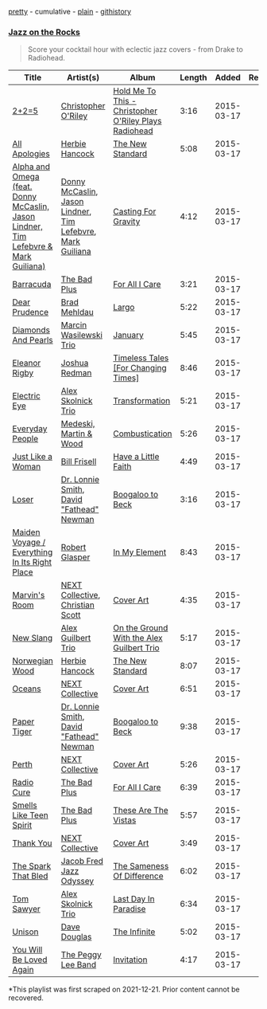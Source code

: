 [pretty](/playlists/pretty/6juf9A1KL8naPZFa2YngsM.md) - cumulative - [plain](/playlists/plain/6juf9A1KL8naPZFa2YngsM) - [githistory](https://github.githistory.xyz/mackorone/spotify-playlist-archive/blob/main/playlists/plain/6juf9A1KL8naPZFa2YngsM)

### [Jazz on the Rocks](https://open.spotify.com/playlist/6juf9A1KL8naPZFa2YngsM)

> Score your cocktail hour with eclectic jazz covers \- from Drake to Radiohead.

| Title | Artist(s) | Album | Length | Added | Removed |
|---|---|---|---|---|---|
| [2+2=5](https://open.spotify.com/track/122prnK6M1FrzsamleiWyL) | [Christopher O'Riley](https://open.spotify.com/artist/70sTS2TfD7x40e01or0h2I) | [Hold Me To This \- Christopher O'Riley Plays Radiohead](https://open.spotify.com/album/3JOS4so1j6zkueSlT2q5R0) | 3:16 | 2015-03-17 |  |
| [All Apologies](https://open.spotify.com/track/3xA8CCfAh4d81VtPIZA9xK) | [Herbie Hancock](https://open.spotify.com/artist/2ZvrvbQNrHKwjT7qfGFFUW) | [The New Standard](https://open.spotify.com/album/1eyEiGNcBUytqA9OgU0dSp) | 5:08 | 2015-03-17 |  |
| [Alpha and Omega \(feat\. Donny McCaslin, Jason Lindner, Tim Lefebvre & Mark Guiliana\)](https://open.spotify.com/track/6Ii9YNIFXPoO6yeoP13VqT) | [Donny McCaslin](https://open.spotify.com/artist/1CS1JV6wZUIf5hbsWoiH1M), [Jason Lindner](https://open.spotify.com/artist/7IyxbbSUjUQVIembL68zvy), [Tim Lefebvre](https://open.spotify.com/artist/0f92BXRSv36fG7o3QxCQ38), [Mark Guiliana](https://open.spotify.com/artist/798TUNb6IfpsZzMkkzVGu1) | [Casting For Gravity](https://open.spotify.com/album/55hCIHAndPwfVM9mWivwEV) | 4:12 | 2015-03-17 |  |
| [Barracuda](https://open.spotify.com/track/77iB5tZdSg2LJabUtzKyaS) | [The Bad Plus](https://open.spotify.com/artist/5qOfTfMzTj2dvvpWKzIFk6) | [For All I Care](https://open.spotify.com/album/3CGYqqKu94N6TBohkL35OV) | 3:21 | 2015-03-17 |  |
| [Dear Prudence](https://open.spotify.com/track/0wjfTfh7VSiE6Jatrfuz7U) | [Brad Mehldau](https://open.spotify.com/artist/2vI9KFm0fwSfPrpEgOeIbq) | [Largo](https://open.spotify.com/album/7i4wN3UGvFhr663Hpjgscx) | 5:22 | 2015-03-17 |  |
| [Diamonds And Pearls](https://open.spotify.com/track/5IZ9bSLdTQlh3bFevTcnnl) | [Marcin Wasilewski Trio](https://open.spotify.com/artist/2UGL8QDKTSVXMqZqQR8DRL) | [January](https://open.spotify.com/album/5nizuls1o8fJQ0S5xR3WZM) | 5:45 | 2015-03-17 |  |
| [Eleanor Rigby](https://open.spotify.com/track/4q5KE7ma9YYDNg18K3KKyU) | [Joshua Redman](https://open.spotify.com/artist/3uaHfXYx9Fh4HjqMbrWn5S) | [Timeless Tales \[For Changing Times\]](https://open.spotify.com/album/0yioztetjswvCXmqn91t0s) | 8:46 | 2015-03-17 |  |
| [Electric Eye](https://open.spotify.com/track/2x4sJOJGqnv2BohyZM0n7a) | [Alex Skolnick Trio](https://open.spotify.com/artist/5oCKnvreEcSDVSVgYXbZX4) | [Transformation](https://open.spotify.com/album/6KzkLUpVEvkCaeAONG0Ixs) | 5:21 | 2015-03-17 |  |
| [Everyday People](https://open.spotify.com/track/6iAMvOEe8utnjY1iz5nf6A) | [Medeski, Martin & Wood](https://open.spotify.com/artist/2Hg4SUNDuIn8xIidz9GxFw) | [Combustication](https://open.spotify.com/album/409EgDFqusiF1kmmm3NBzN) | 5:26 | 2015-03-17 |  |
| [Just Like a Woman](https://open.spotify.com/track/5mbM2UTqajXsf4aslVVKka) | [Bill Frisell](https://open.spotify.com/artist/3SONlwqLIP2GtaMh9pLYe5) | [Have a Little Faith](https://open.spotify.com/album/6oMlklL1QnJFf0gBw1VZix) | 4:49 | 2015-03-17 |  |
| [Loser](https://open.spotify.com/track/0lUUoFhb6ulRwl2EEmFvKf) | [Dr\. Lonnie Smith](https://open.spotify.com/artist/1ZpPJRe9erwiWi548SKVyn), [David "Fathead" Newman](https://open.spotify.com/artist/5OPNYwuIto3q4ac46rIIZC) | [Boogaloo to Beck](https://open.spotify.com/album/5kyJQJqRYP2TlCtvwprAkf) | 3:16 | 2015-03-17 |  |
| [Maiden Voyage / Everything In Its Right Place](https://open.spotify.com/track/0jyXW8hxeIzX4QwznqVT0E) | [Robert Glasper](https://open.spotify.com/artist/5cM1PvItlR21WUyBnsdMcn) | [In My Element](https://open.spotify.com/album/7M4DuL9Z6JqcNapcOUTPNS) | 8:43 | 2015-03-17 |  |
| [Marvin's Room](https://open.spotify.com/track/1gqmBnflqtlG7FPuX7YLRQ) | [NEXT Collective](https://open.spotify.com/artist/5gPRG5WCvpC26dNz3FsjiB), [Christian Scott](https://open.spotify.com/artist/5O96jqCUfrTJcS06REFtmX) | [Cover Art](https://open.spotify.com/album/0Fg3DVSBocIzxeibNva9ZM) | 4:35 | 2015-03-17 |  |
| [New Slang](https://open.spotify.com/track/68fACc0QXx6B43agA2EQ6X) | [Alex Guilbert Trio](https://open.spotify.com/artist/6lpeTZ5BR731GlouwrHY3n) | [On the Ground With the Alex Guilbert Trio](https://open.spotify.com/album/1nw5UJVa0soJTPa0pi5Tek) | 5:17 | 2015-03-17 |  |
| [Norwegian Wood](https://open.spotify.com/track/4sHqA2YvJiPsOQbP63LtbW) | [Herbie Hancock](https://open.spotify.com/artist/2ZvrvbQNrHKwjT7qfGFFUW) | [The New Standard](https://open.spotify.com/album/1eyEiGNcBUytqA9OgU0dSp) | 8:07 | 2015-03-17 |  |
| [Oceans](https://open.spotify.com/track/09b990ioQfWzdjjOzzP8JR) | [NEXT Collective](https://open.spotify.com/artist/5gPRG5WCvpC26dNz3FsjiB) | [Cover Art](https://open.spotify.com/album/0Fg3DVSBocIzxeibNva9ZM) | 6:51 | 2015-03-17 |  |
| [Paper Tiger](https://open.spotify.com/track/0QPQZx5r1Lbb83HcmpTOl6) | [Dr\. Lonnie Smith](https://open.spotify.com/artist/1ZpPJRe9erwiWi548SKVyn), [David "Fathead" Newman](https://open.spotify.com/artist/5OPNYwuIto3q4ac46rIIZC) | [Boogaloo to Beck](https://open.spotify.com/album/5kyJQJqRYP2TlCtvwprAkf) | 9:38 | 2015-03-17 |  |
| [Perth](https://open.spotify.com/track/3bsZFr3VvH6EhvmGtdezBP) | [NEXT Collective](https://open.spotify.com/artist/5gPRG5WCvpC26dNz3FsjiB) | [Cover Art](https://open.spotify.com/album/0Fg3DVSBocIzxeibNva9ZM) | 5:26 | 2015-03-17 |  |
| [Radio Cure](https://open.spotify.com/track/3iM3KVTYajqqdXwGzRfwV4) | [The Bad Plus](https://open.spotify.com/artist/5qOfTfMzTj2dvvpWKzIFk6) | [For All I Care](https://open.spotify.com/album/3CGYqqKu94N6TBohkL35OV) | 6:39 | 2015-03-17 |  |
| [Smells Like Teen Spirit](https://open.spotify.com/track/6RoModa3txoHpxBtJMwnv2) | [The Bad Plus](https://open.spotify.com/artist/5qOfTfMzTj2dvvpWKzIFk6) | [These Are The Vistas](https://open.spotify.com/album/3iVI9khuzGp8ohGEJLUi6Q) | 5:57 | 2015-03-17 |  |
| [Thank You](https://open.spotify.com/track/5wUSAXsnPZie65CxKl7i2w) | [NEXT Collective](https://open.spotify.com/artist/5gPRG5WCvpC26dNz3FsjiB) | [Cover Art](https://open.spotify.com/album/0Fg3DVSBocIzxeibNva9ZM) | 3:49 | 2015-03-17 |  |
| [The Spark That Bled](https://open.spotify.com/track/4Yb6MlwjmhUeDdRpWAlljO) | [Jacob Fred Jazz Odyssey](https://open.spotify.com/artist/0Ol6j669eSIMiClmrydbyx) | [The Sameness Of Difference](https://open.spotify.com/album/5UehDYehFqrCFXYjfErD7F) | 6:02 | 2015-03-17 |  |
| [Tom Sawyer](https://open.spotify.com/track/7780jqSvhrI9HGZIaGZJfX) | [Alex Skolnick Trio](https://open.spotify.com/artist/5oCKnvreEcSDVSVgYXbZX4) | [Last Day In Paradise](https://open.spotify.com/album/2s8FbWHSHhcUjVKmcDD5wu) | 6:34 | 2015-03-17 |  |
| [Unison](https://open.spotify.com/track/2mvWYHKmMf5uXcfDBIPots) | [Dave Douglas](https://open.spotify.com/artist/3SQrLX0O6RbBjmSIkwCgJb) | [The Infinite](https://open.spotify.com/album/6pp3txA4BD0zSbB1Mzrh8e) | 5:02 | 2015-03-17 |  |
| [You Will Be Loved Again](https://open.spotify.com/track/1WPgIbYONt8j7804FMVyka) | [The Peggy Lee Band](https://open.spotify.com/artist/1hlImRLr5wgG7I8nPQ0ZnE) | [Invitation](https://open.spotify.com/album/6FAkbfW9fMwzR6hWCGDA7r) | 4:17 | 2015-03-17 |  |

\*This playlist was first scraped on 2021-12-21. Prior content cannot be recovered.
